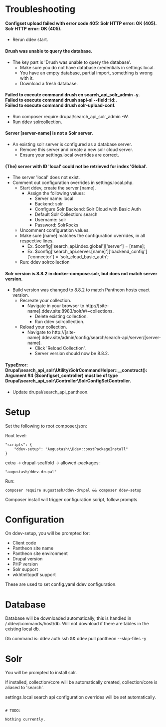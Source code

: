 # Troubleshooting

#### Configset upload failed with error code 405: Solr HTTP error: OK (405).<br />Solr HTTP error: OK (405).
  - Rerun ddev start.

#### Drush was unable to query the database.
  - The key part is 'Drush was unable to query the database'.
    - Make sure you do not have database credentials in settings.local.
    - You have an empty database, partial import, something is wrong with it.
    - Download a fresh database.

#### Failed to execute command drush en search_api_solr_admin -y.<br />Failed to execute command drush sapi-sl --field=id:.<br />Failed to execute command drush solr-upload-conf.
  - Run composer require drupal/search_api_solr_admin -W.
  - Run ddev solrcollection.

#### Server [server-name] is not a Solr server.
  - An existing solr server is configured as a database server.
    - Remove this server and create a new solr cloud server.
    - Ensure your settings.local overrides are correct.

#### (The) server with ID 'local' could not be retrieved for index 'Global'.
  - The server 'local' does not exist.
  - Comment out configuration overrides in settings.local.php.
    - Start ddev, create the server [name].
      - Assign the following values:
        - Server name: local
        - Backend: solr
        - Configure Solr Backend: Solr Cloud with Basic Auth
        - Default Solr Collection: search
        - Username: solr
        - Password: SolrRocks
    - Uncomment configuration values.
    - Make sure [name] matches the configuration overrides, in all respective lines.
      - Ex. $config['search_api.index.global']['server'] = [name];
      - Ex. $config['search_api.server.[name]']['backend_config']['connector'] = 'solr_cloud_basic_auth';
    - Run: ddev solrcollection

#### Solr version is 8.8.2 in docker-compose.solr, but does not match server version.
  - Build version was changed to 8.8.2 to match Pantheon hosts exact version.
    - Recreate your collection.
      - Navigate in your browser to http://[site-name].ddev.site:8983/solr/#/~collections.
        - Delete existing collection.
        - Run ddev solrcollection.
    - Reload your collection.
      - Navigate to http://[site-name].ddev.site/admin/config/search/search-api/server/[server-name].
        - Click 'Reload Collection'.
        - Server version should now be 8.8.2.

#### TypeError: Drupal\search_api_solr\Utility\SolrCommandHelper::__construct(): Argument #4 ($configset_controller) must be of type Drupal\search_api_solr\Controller\SolrConfigSetController.
  - Update drupal/search_api_pantheon.


# Setup

Set the following to root composer.json:

Root level:
```
"scripts": {
    "ddev-setup": "Augustash\\Ddev::postPackageInstall"
}
```

extra -> drupal-scaffold -> allowed-packages:
```
"augustash/ddev-drupal"
```

Run:
```
composer require augustash/ddev-drupal && composer ddev-setup
```

Composer install will trigger configuration script, follow prompts.

# Configuration

On ddev-setup, you will be prompted for:
  - Client code
  - Pantheon site name
  - Pantheon site environment
  - Drupal version
  - PHP version
  - Solr support
  - wkhtmltopdf support

These are used to set config.yaml ddev configuration.

# Database

Database will be downloaded automatically, this is handled in /.ddev/commands/host/db.
  Will not download if there are tables in the existing local db.

Db command is:
  ddev auth ssh && ddev pull pantheon --skip-files -y

# Solr

You will be prompted to install solr.

If installed, collection/core will be automatically created, collection/core is aliased to 'search'.

settings.local search api configuration overrides will be set automatically.
```

# TODO:

Nothing currently.
